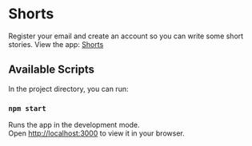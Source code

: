 # Shorts

Register your email and create an account so you can write some short stories.
View the app: [Shorts](https://shorts-app.netlify.app/landing) 


## Available Scripts

In the project directory, you can run:

### `npm start`

Runs the app in the development mode.\
Open [http://localhost:3000](http://localhost:3000) to view it in your browser.
